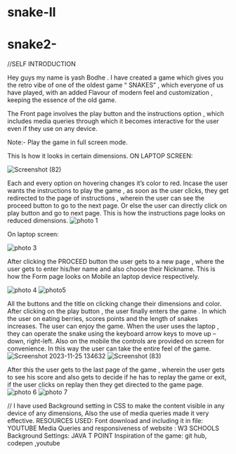 # snake-II
# snake2-


//SELF INTRODUCTION

Hey guys my name is yash Bodhe .
I have created a game which gives you the retro vibe of one of the oldest game “ SNAKES”  , which everyone of us have played, with an added Flavour of modern feel and customization , keeping the essence of the old game.
 
The Front page involves the play button and the instructions option , which includes media queries through which it becomes interactive for the user even if they use on any device.

Note:- Play the game in full screen mode.


This Is  how it looks in certain dimensions. ON LAPTOP SCREEN:



![Screenshot (82)](https://github.com/YashBodhe2004/snake2-/assets/144336541/f4fa854b-6326-471c-bcb9-92d5947d989d)




Each and every option on hovering changes it’s color to red.
Incase the user wants the instructions to play the game , as soon as the user clicks, they get redirected to the page of instructions  , wherein the user can see the proceed button to go to the next page.
Or else the user can directly click on play button and go to next page.
This is how the instructions page looks on reduced dimensions.
![photo 1](https://github.com/YashBodhe2004/snake2-/assets/144336541/ae68b1eb-d333-4f9f-86cd-d496afc093a8)

On laptop screen:

![photo 3](https://github.com/YashBodhe2004/snake2-/assets/144336541/aea5c728-b5b3-4cc9-96e0-604e4cc3389e)

After clicking the PROCEED button the user gets to a new page , where the user gets to enter his/her name and also choose their Nickname.
This is how the Form page looks on Mobile an laptop device respectively.

![photo 4](https://github.com/YashBodhe2004/snake2-/assets/144336541/7a4b71c2-ec15-4cfd-8a93-04c31d8fd1b5)
![photo5](https://github.com/YashBodhe2004/snake2-/assets/144336541/196d86e4-8c41-448c-af39-fab2f3a34a75)

 
All the buttons and the title on clicking change their dimensions and color. After clicking on the play button , the user finally enters the game .
In which the user on eating berries, scores points and the length of snakes increases. The user can enjoy the game.
When the user uses the laptop , they can operate the snake using the keyboard  arrow keys to move up – down, right-left. Also on the mobile  the controls are provided on screen for convenience. In this way the user can take the entire feel of the game.![Screenshot 2023-11-25 134632](https://github.com/YashBodhe2004/snake2-/assets/144336541/cf5c2dcd-d4f3-452a-904a-24ca019f4709)
![Screenshot (83)](https://github.com/YashBodhe2004/snake2-/assets/144336541/c0b73f3f-e59c-43b5-83bb-e6e3fd99509a)


After this the user gets to the last page of the game , wherein the user gets to see his score and also gets to decide if he has to replay the game or exit, if the user clicks on replay then they get directed to the game page.
 ![photo 6](https://github.com/YashBodhe2004/snake2-/assets/144336541/5d648139-e102-4ae6-8722-afa844bc57ea)
![photo 7](https://github.com/YashBodhe2004/snake2-/assets/144336541/3706b757-f21a-469a-a7be-62a6f966ed75)

//
I have used Background setting in CSS to make the content visible in any device of any dimensions, Also the use of media queries made it very effective.
RESOURCES USED:
Font download and including it in file: YOUTUBE
Media Queries and responsiveness of website : W3 SCHOOLS
Background Settings: JAVA T POINT
Inspiration of the game: git hub, codepen ,youtube


